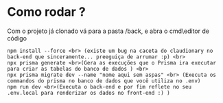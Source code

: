 # Como rodar ? <br >

Com o projeto já clonado vá para a pasta /back, e abra o cmd\editor de código <br> 

```
npm install --force <br> (existe um bug na caceta do claudionary no back-end que sinceramente... preeguiça de arrumar :p) <br>
npx prisma generate <br>(Gera as execuções que o Prisma ira executar para criar as tabelas do banco de dados ) <br>
npx prisma migrate dev --name "nome aqui sem aspas" <br> (Executa os commandos do prisma no banco de dados que você utiliza no .env)
npm run dev <br>(Executa o back-end e por fim reflete no seu .env.local para renderizar os dados no front-end :) )

```

